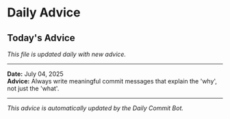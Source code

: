 # Daily Advice

## Today's Advice
*This file is updated daily with new advice.*

---

**Date:** July 04, 2025  
**Advice:** Always write meaningful commit messages that explain the 'why', not just the 'what'.

---

*This advice is automatically updated by the Daily Commit Bot.*
